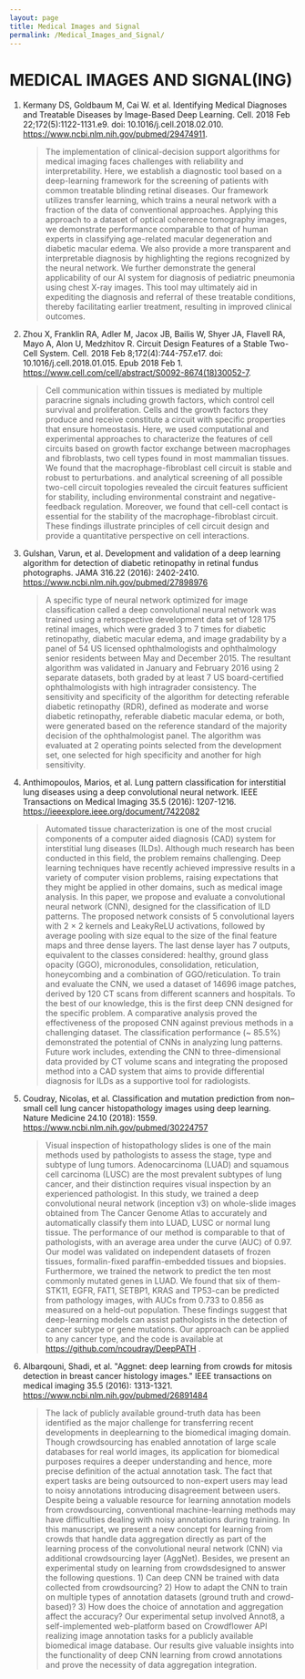 ```yaml
---
layout: page
title: Medical Images and Signal
permalink: /Medical_Images_and_Signal/
---
```


# MEDICAL IMAGES AND SIGNAL(ING)

1. Kermany DS, Goldbaum M, Cai W. et al. Identifying Medical Diagnoses and Treatable Diseases by Image-Based Deep Learning. Cell. 2018 Feb 22;172(5):1122-1131.e9. doi: 10.1016/j.cell.2018.02.010. https://www.ncbi.nlm.nih.gov/pubmed/29474911.

   >The implementation of clinical-decision support algorithms for medical imaging faces challenges with reliability and interpretability. Here, we establish a diagnostic tool based on a deep-learning framework for the screening of patients with common treatable blinding retinal diseases. Our framework utilizes transfer learning, which trains a neural network with a fraction of the data of conventional approaches. Applying this approach to a dataset of optical coherence tomography images, we demonstrate performance comparable to that of human experts in classifying age-related macular degeneration and diabetic macular edema. We also provide a more transparent and interpretable diagnosis by highlighting the regions recognized by the neural network. We further demonstrate the general applicability of our AI system for diagnosis of pediatric pneumonia using chest X-ray images. This tool may ultimately aid in expediting the diagnosis and referral of these treatable conditions, thereby facilitating earlier treatment, resulting in improved clinical outcomes.

1. Zhou X, Franklin RA, Adler M, Jacox JB, Bailis W, Shyer JA, Flavell RA, Mayo A, Alon U, Medzhitov R.  Circuit Design Features of a Stable Two-Cell System. Cell. 2018 Feb 8;172(4):744-757.e17. doi: 10.1016/j.cell.2018.01.015. Epub 2018 Feb 1. https://www.cell.com/cell/abstract/S0092-8674(18)30052-7.

   >Cell communication within tissues is mediated by multiple paracrine signals including growth factors, which control cell survival and proliferation. Cells and the growth factors they produce and receive constitute a circuit with specific properties that ensure homeostasis. Here, we used computational and experimental approaches to characterize the features of cell circuits based on growth factor exchange between macrophages and fibroblasts, two cell types found in most mammalian tissues. We found that the macrophage-fibroblast cell circuit is stable and robust to perturbations. and analytical screening of all possible two-cell circuit topologies revealed the circuit features sufficient for stability, including environmental constraint and negative-feedback regulation. Moreover, we found that cell-cell contact is essential for the stability of the macrophage-fibroblast circuit. These findings illustrate principles of cell circuit design and provide a quantitative perspective on cell interactions.

1. Gulshan, Varun, et al. Development and validation of a deep learning algorithm for detection of diabetic retinopathy in retinal fundus photographs. JAMA 316.22 (2016): 2402-2410. https://www.ncbi.nlm.nih.gov/pubmed/27898976

   >A specific type of neural network optimized for image classification called a deep convolutional neural network was trained using a retrospective development data set of 128 175 retinal images, which were graded 3 to 7 times for diabetic retinopathy, diabetic macular edema, and image gradability by a panel of 54 US licensed ophthalmologists and ophthalmology senior residents between May and December 2015. The resultant algorithm was validated in January and February 2016 using 2 separate datasets, both graded by at least 7 US board-certified ophthalmologists with high intragrader consistency. The sensitivity and specificity of the algorithm for detecting referable diabetic retinopathy (RDR), defined as moderate and worse diabetic retinopathy, referable diabetic macular edema, or both, were generated based on the reference standard of the majority decision of the ophthalmologist panel. The algorithm was evaluated at 2 operating points selected from the development set, one selected for high specificity and another for high sensitivity.

1. Anthimopoulos, Marios, et al. Lung pattern classification for interstitial lung diseases using a deep convolutional neural network. IEEE Transactions on Medical Imaging 35.5 (2016): 1207-1216. https://ieeexplore.ieee.org/document/7422082

   >Automated tissue characterization is one of the most crucial components of a computer aided diagnosis (CAD) system for interstitial lung diseases (ILDs). Although much research has been conducted in this field, the problem remains challenging. Deep learning techniques have recently achieved impressive results in a variety of computer vision problems, raising expectations that they might be applied in other domains, such as medical image analysis. In this paper, we propose and evaluate a convolutional neural network (CNN), designed for the classification of ILD patterns. The proposed network consists of 5 convolutional layers with 2 × 2 kernels and LeakyReLU activations, followed by average pooling with size equal to the size of the final feature maps and three dense layers. The last dense layer has 7 outputs, equivalent to the classes considered: healthy, ground glass opacity (GGO), micronodules, consolidation, reticulation, honeycombing and a combination of GGO/reticulation. To train and evaluate the CNN, we used a dataset of 14696 image patches, derived by 120 CT scans from different scanners and hospitals. To the best of our knowledge, this is the first deep CNN designed for the specific problem. A comparative analysis proved the effectiveness of the proposed CNN against previous methods in a challenging dataset. The classification performance (~ 85.5%) demonstrated the potential of CNNs in analyzing lung patterns. Future work includes, extending the CNN to three-dimensional data provided by CT volume scans and integrating the proposed method into a CAD system that aims to provide differential diagnosis for ILDs as a supportive tool for radiologists.

1. Coudray, Nicolas, et al. Classification and mutation prediction from non–small cell lung cancer histopathology images using deep learning. Nature Medicine 24.10 (2018): 1559. https://www.ncbi.nlm.nih.gov/pubmed/30224757

   >Visual inspection of histopathology slides is one of the main methods used by pathologists to assess the stage, type and subtype of lung tumors. Adenocarcinoma (LUAD) and squamous cell carcinoma (LUSC) are the most prevalent subtypes of lung cancer, and their distinction requires visual inspection by an experienced pathologist. In this study, we trained a deep convolutional neural network (inception v3) on whole-slide images obtained from The Cancer Genome Atlas to accurately and automatically classify them into LUAD, LUSC or normal lung tissue. The performance of our method is comparable to that of pathologists, with an average area under the curve (AUC) of 0.97. Our model was validated on independent datasets of frozen tissues, formalin-fixed paraffin-embedded tissues and biopsies. Furthermore, we trained the network to predict the ten most commonly mutated genes in LUAD. We found that six of them-STK11, EGFR, FAT1, SETBP1, KRAS and TP53-can be predicted from pathology images, with AUCs from 0.733 to 0.856 as measured on a held-out population. These findings suggest that deep-learning models can assist pathologists in the detection of cancer subtype or gene mutations. Our approach can be applied to any cancer type, and the code is available at https://github.com/ncoudray/DeepPATH .

1. Albarqouni, Shadi, et al. "Aggnet: deep learning from crowds for mitosis detection in breast cancer histology images." IEEE transactions on medical imaging 35.5 (2016): 1313-1321. https://www.ncbi.nlm.nih.gov/pubmed/26891484

   >The lack of publicly available ground-truth data has been identified as the major challenge for transferring recent developments in deeplearning to the biomedical imaging domain. Though crowdsourcing has enabled annotation of large scale databases for real world images, its application for biomedical purposes requires a deeper understanding and hence, more precise definition of the actual annotation task. The fact that expert tasks are being outsourced to non-expert users may lead to noisy annotations introducing disagreement between users. Despite being a valuable resource for learning annotation models from crowdsourcing, conventional machine-learning methods may have difficulties dealing with noisy annotations during training. In this manuscript, we present a new concept for learning from crowds that handle data aggregation directly as part of the learning process of the convolutional neural network (CNN) via additional crowdsourcing layer (AggNet). Besides, we present an experimental study on learning from crowdsdesigned to answer the following questions. 1) Can deep CNN be trained with data collected from crowdsourcing? 2) How to adapt the CNN to train on multiple types of annotation datasets (ground truth and crowd-based)? 3) How does the choice of annotation and aggregation affect the accuracy? Our experimental setup involved Annot8, a self-implemented web-platform based on Crowdflower API realizing image annotation tasks for a publicly available biomedical image database. Our results give valuable insights into the functionality of deep CNN learning from crowd annotations and prove the necessity of data aggregation integration.
